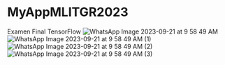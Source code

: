 # MyAppMLITGR2023
Examen Final TensorFlow
![WhatsApp Image 2023-09-21 at 9 58 49 AM](https://github.com/Alexandratamig1990/ExamenFinal/assets/135934776/224db5fe-763a-40a6-9667-071606352843)
![WhatsApp Image 2023-09-21 at 9 58 49 AM (1)](https://github.com/Alexandratamig1990/ExamenFinal/assets/135934776/4b66b451-7ea2-41ac-b2b7-cc6e9e1a67cc)
![WhatsApp Image 2023-09-21 at 9 58 49 AM (2)](https://github.com/Alexandratamig1990/ExamenFinal/assets/135934776/aea329bf-dd5c-4bfd-8768-4cb7c283d4cd)
![WhatsApp Image 2023-09-21 at 9 58 49 AM (3)](https://github.com/Alexandratamig1990/ExamenFinal/assets/135934776/73ceb2e4-e878-4c62-a781-02664f58a538)




